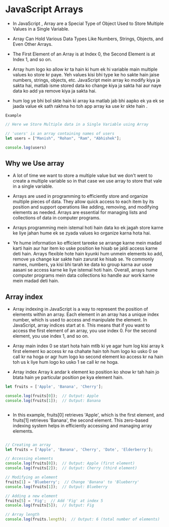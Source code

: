 # JavaScript Arrays

- In JavaScript , Array are a Special Type of Object Used to Store Multiple Values in a Single Variable.

- Array Can Hold Various Data Types Like Numbers, Strings, Objects, and Even Other Arrays.

- The First Element of an Array is at Index 0, the Second Element is at Index 1, and so on.


- Array hum logo ko allow kr ta hain ki hum ek hi variable main multiple values ko store kr paye. Yeh values kisi bhi type ke ho sakte hain jaise numbers, strings, objects, etc. JavaScript mein array ko modify kiya ja sakta hai, matlab isme stored data ko change kiya ja sakta hai aur naye data ko add ya remove kiya ja sakta hai.


- hum log ye bhi bol skte hain ki array ka matlab jab bhi aapko ek ya ek se jaada value ek sath rakhna ho toh app array ka use kr skte hain . 

`Example`


````javascript
// Here we Store Multiple data in a Single Variable using Array

// 'users' is an array containing names of users
let users = ["Manish", "Rohan", "Ram", "Abhishek"];

console.log(users)

````


## Why we Use array 

- A lot of time we want to store a multiple value but we don't went to create a multiple variable so in that case we use array to store that vale in a single variable.


- Arrays are used in programming to efficiently store and organize multiple pieces of data. They allow quick access to each item by its position and support operations like adding, removing, and modifying elements as needed. Arrays are essential for managing lists and collections of data in computer programs.

- Arrays programming mein istemal hoti hain data ko ek jagah store karne ke liye jahan hume ek se zyada values ko organize karna hota hai. 


- Ye hume information ko efficient tareeke se arrange karne mein madad karti hain aur har item ko uske position ke hisab se jaldi access karne deti hain. Arrays flexible hote hain kyunki hum unmein elements ko add, remove ya change kar sakte hain zarurat ke hisab se. Ye commonly names, numbers, ya kisi bhi tarah ke data ko group karna aur usse aasani se access karne ke liye istemal hoti hain. Overall, arrays hume computer programs mein data collections ko handle aur work karne mein madad deti hain.





## Array index


- Array indexing in JavaScript is a way to represent the position of elements within an array. Each element in an array has a unique index number, which is used to access and manipulate the element. In JavaScript, array indices start at `0`. This means that if you want to access the first element of an array, you use index 0. For the second element, you use index 1, and so on.


- Array main index 0 se start hota hain mtlb ki ye agar hum log kisi array k first element ko access kr na chahate hain toh hum logo ko usko 0 se call kr na hoga or agr hum logo ko second element ko access kr na hain toh us k liye hum logo ko usko 1 se call kr ne hoga.



- Array index Array  k andar k element ko position ko show kr tah hain jo btata hain ye particular position pe kya element hain. 


````javascript
let fruits = ['Apple', 'Banana', 'Cherry'];

console.log(fruits[0]);  // Output: Apple
console.log(fruits[1]);  // Output: Banana



````


- In this example, fruits[0] retrieves 'Apple', which is the first element, and fruits[1] retrieves 'Banana', the second element. This zero-based indexing system helps in efficiently accessing and managing array elements.



````javascript

// Creating an array
let fruits = ['Apple', 'Banana', 'Cherry', 'Date', 'Elderberry'];

// Accessing elements
console.log(fruits[0]);  // Output: Apple (first element)
console.log(fruits[2]);  // Output: Cherry (third element)

// Modifying an element
fruits[1] = 'Blueberry';  // Change 'Banana' to 'Blueberry'
console.log(fruits[1]);  // Output: Blueberry

// Adding a new element
fruits[5] = 'Fig';  // Add 'Fig' at index 5
console.log(fruits[5]);  // Output: Fig

// Array length
console.log(fruits.length);  // Output: 6 (total number of elements)


````
